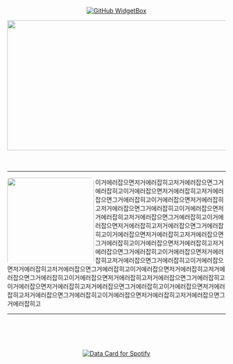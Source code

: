 

<div align="center">
  
[![GitHub WidgetBox](https://github-widgetbox.vercel.app/api/profile?username=eonduck2&data=followers,repositories,stars,commits)](https://github.com/Jurredr/github-widgetbox)

<div align="center">
<a href="https://github.com/devxb/gitanimals">
<img
  src="https://render.gitanimals.org/farms/eonduck2"
  width="600"
  height="300"
/>
</a>
</div>

<br/>
<br/>

---

<div align="left">
  <img align="left" height="200" style="border-radius:7px" src="https://i.namu.wiki/i/7TpJiMdLkh0CF5BaXepxTiVtNYB57y__0jodJaqmUIMdrIfP0xMA790M7IYb5tU4S0uWAZYHeBijlqerp9Y3ao_dLGuiHHdr2z-GmprkDMk1wZfnL8YrUyf7HCti7T-si9zOBp3DUUjUCzZe4ox1Cg.webp"  />
<span>이거에러잡으면저거에러잡히고저거에러잡으면그거에러잡히고이거에러잡으면저거에러잡히고저거에러잡으면그거에러잡히고이거에러잡으면저거에러잡히고저거에러잡으면그거에러잡히고이거에러잡으면저거에러잡히고저거에러잡으면그거에러잡히고이거에러잡으면저거에러잡히고저거에러잡으면그거에러잡히고이거에러잡으면저거에러잡히고저거에러잡으면그거에러잡히고이거에러잡으면저거에러잡히고저거에러잡으면그거에러잡히고이거에러잡으면저거에러잡히고저거에러잡으면그거에러잡히고이거에러잡으면저거에러잡히고저거에러잡으면그거에러잡히고이거에러잡으면저거에러잡히고저거에러잡으면그거에러잡히고이거에러잡으면저거에러잡히고저거에러잡으면그거에러잡히고이거에러잡으면저거에러잡히고저거에러잡으면그거에러잡히고이거에러잡으면저거에러잡히고저거에러잡으면그거에러잡히고이거에러잡으면저거에러잡히고저거에러잡으면그거에러잡히고</span>
</div>

---

<br/>
<br/>
<br/>
<br/>



<a href="https://data-card-for-spotify.herokuapp.com/card?user_id=31ahf5obk3y6weke7yslqv6vv6z4">
  <img src="https://data-card-for-spotify.herokuapp.com/api/card?user_id=31ahf5obk3y6weke7yslqv6vv6z4&show_border=1&custom_title=idontwannabeyouanymore&limit=3" alt="Data Card for Spotify">
</a>

</div>
